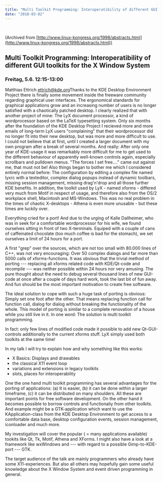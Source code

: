 ```yaml
---
title: "Multi Toolkit Programming: Interoperatibility of different GUI toolkits for the X Window System"
date: "2018-03-02"
---
```


 

(Archived from [http://www.linux-kongress.org/1998/abstracts.html](http://www.linux-kongress.org/1998/abstracts.html))

## Multi Toolkit Programming: Interoperatibility of different GUI toolkits for the X Window System

### Freitag, 5.6. 12:15-13:00

Matthias Ettrich [ettrich@kde.org](mailto:ettrich@kde.org)Thanks to the KDE Desktop Environment Project there is finally some movement inside the freeware community regarding graphical user interfaces. The ergonomical standards for graphical applications grow and an increasing number of users is no longer satisfied with a chaotically patched desktop. I clearly realized that with another project of mine: The LyX document processor, a kind of wordprocessor based on the LaTeX typesetting system. Only six months after the foundation of the KDE Desktop Project I recieved more and more emails of long-term LyX users "complaining" that their wordprocessor did no longer fit into their new desktop, but was more and more difficult to use. I could not believe that at first, until I created a larger document with my own program after a break of several months. And really: After only one year of KDE-usage it was remarkably more difficult for me to get used to the different behaviour of apparently well-known controls again, especially scrollbars and pulldown menus. "The forces I set free...." came out against me, that must not be! Also things began to bother me which I considered entirely normal before: The configuration by editing a complex file named lyxrc with a texteditor, complex dialog popups instead of dynamic toolbars, missing session management, missing drag'n'drop and all those further KDE benefits. In addition, the toolkit used by LyX - named xforms - differed very much from Motif in respect of usage, and therefore also from the OS/2 workplace shell, Macintosh and MS-Windows. This was no real problem in the times of chaotic X-desktops - Athena is even more unusable - but these times are luckily over.

Everything cried for a port! And due to the urging of Kalle Dallheimer, who was in seek for a comfortable wordprocessor for his wife, we found ourselves sitting in front of two X-terminals. Equiped with a couple of cans of caffeinated chocolate (too much coffee is bad for the stomach), we set ourselves a limit of 24 hours for a port.

A first "grep" over the sources, which are not too small with 80.000 lines of C++, was not very encouraging: Over 50 complex dialogs and far more than 5000 calls of xforms-functions. It was obvious that the trivial method of porting --- replacing all xforms related code with KDE/Qt-code and recompile --- was neither possible within 24 hours nor very amusing. The pure thought about the need to debug several thousand lines of new GUI-code at once after a couple of days hard work, took the last bit of fun away. And fun should be the most important motivation to create free software.

The ideal solution to cope with such a huge task of porting is obvious: Simply set one foot after the other. That means replacing function call for function call, dialog for dialog without breaking the functionality of the whole. This model of porting is similar to a complete renovation of a house while you still live in it. In one word: The solution is multi toolkit programming.

In fact: only few lines of modified code made it possible to add new Qt-GUI-controls additionally to the current xforms stuff. LyX simply used both toolkits at the same time!

In my talk I will try to explain how and why something like this works:

- X Basics: Displays and drawables
- the classical X11 event loop
- variations and extensions in legacy toolkits
- slots, places for interoperability

One the one hand multi toolkit programming has several advantages for the porting of applications: (a) It is easier, (b) it can be done within a larger timeframe, (c) it can be distributed on many shoulders. All these are important points for free software development. On the other hand it becomes possible to borrow controls and functionaliy from other toolkits. And example might be a GTK-application which want to use the KApplication-class from the KDE Desktop Environment to get access to a comfortable data base, desktop configuration events, session management, iconloader and much more.

My investigation will cover the popular ( = many applications available) tookits like Qt, Tk, Motif, Athena and XForms. I might also have a look at a framework like wxWindows and --- with regard to a possible Gimp-to-KDE-port --- GTK.

The target audience of the talk are mainly programmers who already have some X11-experiences. But also all others may hopefully gain some useful knowledge about the X Window System and event driven programming in general.
